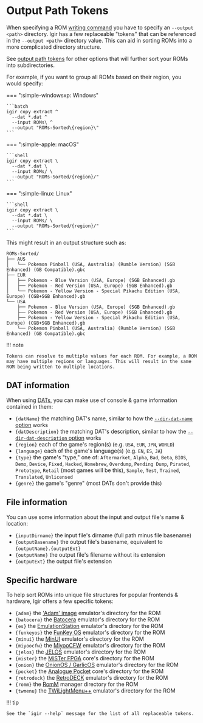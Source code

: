 # Output Path Tokens

When specifying a ROM [writing command](../commands.md) you have to specify an `--output <path>` directory. Igir has a few replaceable "tokens" that can be referenced in the `--output <path>` directory value. This can aid in sorting ROMs into a more complicated directory structure.

See [output path tokens](./path-options.md) for other options that will further sort your ROMs into subdirectories.

For example, if you want to group all ROMs based on their region, you would specify:

=== ":simple-windowsxp: Windows"

    ```batch
    igir copy extract ^
      --dat *.dat ^
      --input ROMs\ ^
      --output "ROMs-Sorted\{region}\"
    ```

=== ":simple-apple: macOS"

    ```shell
    igir copy extract \
      --dat *.dat \
      --input ROMs/ \
      --output "ROMs-Sorted/{region}/"
    ```

=== ":simple-linux: Linux"

    ```shell
    igir copy extract \
      --dat *.dat \
      --input ROMs/ \
      --output "ROMs-Sorted/{region}/"
    ```

This might result in an output structure such as:

```text
ROMs-Sorted/
├── AUS
│   └── Pokemon Pinball (USA, Australia) (Rumble Version) (SGB Enhanced) (GB Compatible).gbc
├── EUR
│   ├── Pokemon - Blue Version (USA, Europe) (SGB Enhanced).gb
│   ├── Pokemon - Red Version (USA, Europe) (SGB Enhanced).gb
│   └── Pokemon - Yellow Version - Special Pikachu Edition (USA, Europe) (CGB+SGB Enhanced).gb
└── USA
    ├── Pokemon - Blue Version (USA, Europe) (SGB Enhanced).gb
    ├── Pokemon - Red Version (USA, Europe) (SGB Enhanced).gb
    ├── Pokemon - Yellow Version - Special Pikachu Edition (USA, Europe) (CGB+SGB Enhanced).gb
    └── Pokemon Pinball (USA, Australia) (Rumble Version) (SGB Enhanced) (GB Compatible).gbc
```

!!! note

    Tokens can resolve to multiple values for each ROM. For example, a ROM may have multiple regions or languages. This will result in the same ROM being written to multiple locations.

## DAT information

When using [DATs](../dats/introduction.md), you can make use of console & game information contained in them:

- `{datName}` the matching DAT's name, similar to how the [`--dir-dat-name` option](./path-options.md) works
- `{datDescription}` the matching DAT's description, similar to how the [`--dir-dat-description` option](./path-options.md) works
- `{region}` each of the game's region(s) (e.g. `USA`, `EUR`, `JPN`, `WORLD`)
- `{language}` each of the game's language(s) (e.g. `EN`, `ES`, `JA`)
- `{type}` the game's "type," one of: `Aftermarket`, `Alpha`, `Bad`, `Beta`, `BIOS`, `Demo`, `Device`, `Fixed`, `Hacked`, `Homebrew`, `Overdump`, `Pending Dump`, `Pirated`, `Prototype`, `Retail` (most games will be this), `Sample`, `Test`, `Trained`, `Translated`, `Unlicensed`
- `{genre}` the game's "genre" (most DATs don't provide this)

## File information

You can use some information about the input and output file's name & location:

- `{inputDirname}` the input file's dirname (full path minus file basename)
- `{outputBasename}` the output file's basename, equivalent to `{outputName}.{outputExt}`
- `{outputName}` the output file's filename without its extension
- `{outputExt}` the output file's extension

## Specific hardware

To help sort ROMs into unique file structures for popular frontends & hardware, Igir offers a few specific tokens:

- `{adam}` the ['Adam' image](../usage/handheld/adam.md) emulator's directory for the ROM
- `{batocera}` the [Batocera](../usage/desktop/batocera.md) emulator's directory for the ROM
- `{es}` the [EmulationStation](../usage/desktop/emulationstation.md) emulator's directory for the ROM
- `{funkeyos}` the [FunKey OS](../usage/handheld/funkeyos.md) emulator's directory for the ROM
- `{minui}` the [MinUI](../usage/handheld/minui.md) emulator's directory for the ROM
- `{miyoocfw}` the [MiyooCFW](../usage/handheld/miyoocfw.md) emulator's directory for the ROM
- `{jelos}` the [JELOS](../usage/handheld/jelos.md) emulator's directory for the ROM
- `{mister}` the [MiSTer FPGA](../usage/hardware/mister.md) core's directory for the ROM
- `{onion}` the [OnionOS / GarlicOS](../usage/handheld/onionos.md) emulator's directory for the ROM
- `{pocket}` the [Analogue Pocket](../usage/hardware/analogue-pocket.md) core's directory for the ROM
- `{retrodeck}` the [RetroDECK](../usage/desktop/retrodeck.md) emulator's directory for the ROM
- `{romm}` the [RomM](../usage/desktop/romm.md) manager directory for the ROM
- `{twmenu}` the [TWiLightMenu++](../usage/handheld/twmenu.md) emulator's directory for the ROM

!!! tip

    See the `igir --help` message for the list of all replaceable tokens.
